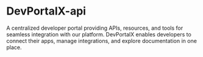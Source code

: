 # DevPortalX-api
A centralized developer portal providing APIs, resources, and tools for seamless integration with our platform. DevPortalX enables developers to connect their apps, manage integrations, and explore documentation in one place.
